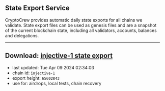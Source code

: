 ## State Export Service
CryptoCrew provides automatic daily state exports for all chains we validate. State export files can be used as genesis files and are a snapshot of the current blockchain state, including all validators, accounts, balances and delegations.

---
**Download: [injective-1 state export](https://dl-eu2.ccvalidators.com/SERVICE/injective/injective-1_export_65602843.json)**
---

- last updated: Tue Apr 09 2024 02:34:03
- chain id: `injective-1`
- export height: `65602843`
- use for: airdrops, local tests, chain recovery
